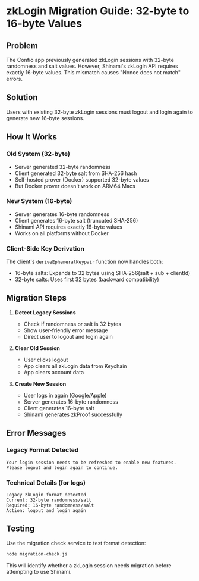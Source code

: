 # zkLogin Migration Guide: 32-byte to 16-byte Values

## Problem
The Confío app previously generated zkLogin sessions with 32-byte randomness and salt values. However, Shinami's zkLogin API requires exactly 16-byte values. This mismatch causes "Nonce does not match" errors.

## Solution
Users with existing 32-byte zkLogin sessions must logout and login again to generate new 16-byte sessions.

## How It Works

### Old System (32-byte)
- Server generated 32-byte randomness
- Client generated 32-byte salt from SHA-256 hash
- Self-hosted prover (Docker) supported 32-byte values
- But Docker prover doesn't work on ARM64 Macs

### New System (16-byte) 
- Server generates 16-byte randomness
- Client generates 16-byte salt (truncated SHA-256)
- Shinami API requires exactly 16-byte values
- Works on all platforms without Docker

### Client-Side Key Derivation
The client's `deriveEphemeralKeypair` function now handles both:
- 16-byte salts: Expands to 32 bytes using SHA-256(salt + sub + clientId)
- 32-byte salts: Uses first 32 bytes (backward compatibility)

## Migration Steps

1. **Detect Legacy Sessions**
   - Check if randomness or salt is 32 bytes
   - Show user-friendly error message
   - Direct user to logout and login again

2. **Clear Old Session**
   - User clicks logout
   - App clears all zkLogin data from Keychain
   - App clears account data

3. **Create New Session**  
   - User logs in again (Google/Apple)
   - Server generates 16-byte randomness
   - Client generates 16-byte salt
   - Shinami generates zkProof successfully

## Error Messages

### Legacy Format Detected
```
Your login session needs to be refreshed to enable new features.
Please logout and login again to continue.
```

### Technical Details (for logs)
```
Legacy zkLogin format detected
Current: 32-byte randomness/salt
Required: 16-byte randomness/salt
Action: logout and login again
```

## Testing

Use the migration check service to test format detection:
```bash
node migration-check.js
```

This will identify whether a zkLogin session needs migration before attempting to use Shinami.